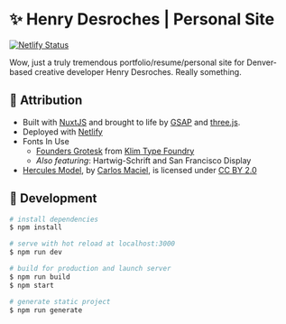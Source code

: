 # ✨ Henry Desroches | Personal Site

[![Netlify Status](https://api.netlify.com/api/v1/badges/0c642719-192c-477e-9f05-f1ef8ed9d5f8/deploy-status)](https://app.netlify.com/sites/wonderful-meitner-eac7db/deploys)

Wow, just a truly tremendous portfolio/resume/personal site for Denver-based creative developer Henry Desroches. Really something.

## 📝 Attribution

- Built with [NuxtJS](https://nuxtjs.org/) and brought to life by [GSAP](https://greensock.com/gsap) and [three.js](https://threejs.org/).
- Deployed with [Netlify](https://www.netlify.com/)
- Fonts In Use
  - [Founders Grotesk](https://klim.co.nz/retail-fonts/founders-grotesk/) from [Klim Type Foundry](https://klim.co.nz)
  - _Also featuring_: Hartwig-Schrift and San Francisco Display
- [Hercules Model](https://poly.google.com/view/3bItohTj0uy), by [Carlos Maciel](https://poly.google.com/user/buz9hJ8h9Fg), is licensed under [CC BY 2.0](https://creativecommons.org/licenses/by/2.0/)

## 🚧 Development

```bash
# install dependencies
$ npm install

# serve with hot reload at localhost:3000
$ npm run dev

# build for production and launch server
$ npm run build
$ npm start

# generate static project
$ npm run generate
```
